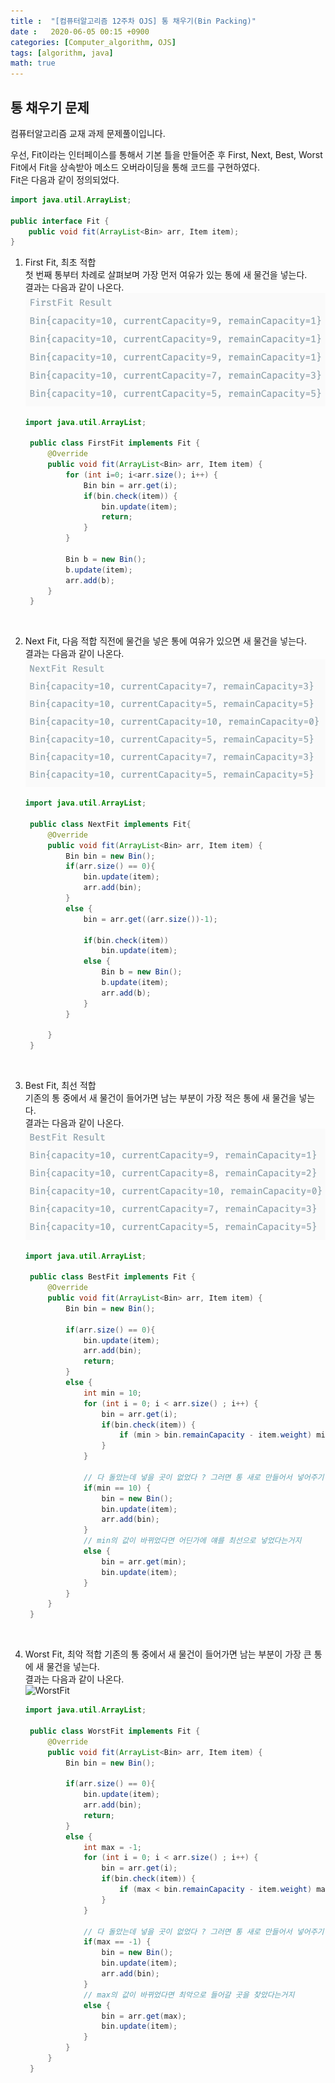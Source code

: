 ```yaml
---
title :  "[컴퓨터알고리즘 12주차 OJS] 통 채우기(Bin Packing)"
date :   2020-06-05 00:15 +0900
categories: [Computer_algorithm, OJS]
tags: [algorithm, java]
math: true
---
```



## 통 채우기 문제   
컴퓨터알고리즘 교재 과제 문제풀이입니다.


우선, Fit이라는 인터페이스를 통해서 기본 틀을 만들어준 후 First, Next, Best, Worst Fit에서 Fit을 상속받아 메소드 오버라이딩을 통해 코드를 구현하였다.  
Fit은 다음과 같이 정의되었다.  
```java
import java.util.ArrayList;

public interface Fit {
    public void fit(ArrayList<Bin> arr, Item item);
}
```  
  

1. First Fit, 최초 적합  
   첫 번째 통부터 차례로 살펴보며 가장 먼저 여유가 있는 통에 새 물건을 넣는다.  
   결과는 다음과 같이 나온다.  
   ![FirstFit](/assets/img/data/FirstFit.png)  

   ```java
   import java.util.ArrayList;

    public class FirstFit implements Fit {
        @Override
        public void fit(ArrayList<Bin> arr, Item item) {
            for (int i=0; i<arr.size(); i++) {
                Bin bin = arr.get(i);
                if(bin.check(item)) {
                    bin.update(item);
                    return;
                }
            }

            Bin b = new Bin();
            b.update(item);
            arr.add(b);
        }
    }
   ```  
<br/>

2. Next Fit, 다음 적합
   직전에 물건을 넣은 통에 여유가 있으면 새 물건을 넣는다.  
   결과는 다음과 같이 나온다.  
   ![NextFit](/assets/img/data/NextFit.png)   
   ```java
   import java.util.ArrayList;

    public class NextFit implements Fit{
        @Override
        public void fit(ArrayList<Bin> arr, Item item) {
            Bin bin = new Bin();
            if(arr.size() == 0){
                bin.update(item);
                arr.add(bin);
            }
            else {
                bin = arr.get((arr.size())-1);

                if(bin.check(item))
                    bin.update(item);
                else {
                    Bin b = new Bin();
                    b.update(item);
                    arr.add(b);
                }
            }

        }
    }
   ```    
<br/>

3. Best Fit, 최선 적합  
   기존의 통 중에서 새 물건이 들어가면 남는 부분이 가장 적은 통에 새 물건을 넣는다.  
   결과는 다음과 같이 나온다.  
   ![BestFit](/assets/img/data/BestFit.png)  
   ```java
   import java.util.ArrayList;

    public class BestFit implements Fit {
        @Override
        public void fit(ArrayList<Bin> arr, Item item) {
            Bin bin = new Bin();
            
            if(arr.size() == 0){
                bin.update(item);
                arr.add(bin);
                return;
            }
            else {
                int min = 10;
                for (int i = 0; i < arr.size() ; i++) {
                    bin = arr.get(i);
                    if(bin.check(item)) {
                        if (min > bin.remainCapacity - item.weight) min = i;
                    }
                }

                // 다 돌았는데 넣을 곳이 없었다 ? 그러면 통 새로 만들어서 넣어주기
                if(min == 10) {
                    bin = new Bin();
                    bin.update(item);
                    arr.add(bin);
                }
                // min의 값이 바뀌었다면 어딘가에 얘를 최선으로 넣었다는거지
                else {
                    bin = arr.get(min);
                    bin.update(item);
                }
            }
        }
    }
    ```
<br/>

4. Worst Fit, 최악 적합
   기존의 통 중에서 새 물건이 들어가면 남는 부분이 가장 큰 통에 새 물건을 넣는다.  
   결과는 다음과 같이 나온다.  
   ![WorstFit](/assets/img/data/WorstFit.png)
   ```java
   import java.util.ArrayList;

    public class WorstFit implements Fit {
        @Override
        public void fit(ArrayList<Bin> arr, Item item) {
            Bin bin = new Bin();

            if(arr.size() == 0){
                bin.update(item);
                arr.add(bin);
                return;
            }
            else {
                int max = -1;
                for (int i = 0; i < arr.size() ; i++) {
                    bin = arr.get(i);
                    if(bin.check(item)) {
                        if (max < bin.remainCapacity - item.weight) max = i;
                    }
                }

                // 다 돌았는데 넣을 곳이 없었다 ? 그러면 통 새로 만들어서 넣어주기
                if(max == -1) {
                    bin = new Bin();
                    bin.update(item);
                    arr.add(bin);
                }
                // max의 값이 바뀌었다면 최악으로 들어갈 곳을 찾았다는거지
                else {
                    bin = arr.get(max);
                    bin.update(item);
                }
            }
        }
    }
    ```  
